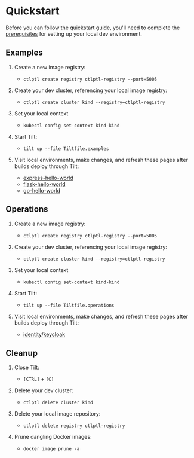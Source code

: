 
# Quickstart

Before you can follow the quickstart guide, you'll need to complete the [prerequisites](./PREREQUISITES.md) for setting up your local dev environment.

## Examples

1. Create a new image registry:
    - `ctlptl create registry ctlptl-registry --port=5005`

2. Create your dev cluster, referencing your local image registry:
    - `ctlptl create cluster kind --registry=ctlptl-registry`

3. Set your local context
    - `kubectl config set-context kind-kind`

4. Start Tilt:
    - `tilt up --file Tiltfile.examples`

5. Visit local environments, make changes, and refresh these pages after builds deploy through Tilt:
    - [express-hello-world](http://localhost:3000/)
    - [flask-hello-world](http://localhost:3001/)
    - [go-hello-world](http://localhost:3002/)

## Operations

1. Create a new image registry:
    - `ctlptl create registry ctlptl-registry --port=5005`

2. Create your dev cluster, referencing your local image registry:
    - `ctlptl create cluster kind --registry=ctlptl-registry`

3. Set your local context
    - `kubectl config set-context kind-kind`

4. Start Tilt:
    - `tilt up --file Tiltfile.operations`

5. Visit local environments, make changes, and refresh these pages after builds deploy through Tilt:
    - [identity/keycloak](http://localhost:8080/)


## Cleanup

1. Close Tilt:
    - `[CTRL]` + `[C]`

2. Delete your dev cluster:
    - `ctlptl delete cluster kind`

3. Delete your local image repository:
    - `ctlptl delete registry ctlptl-registry`

4. Prune dangling Docker images:
    - `docker image prune -a`
